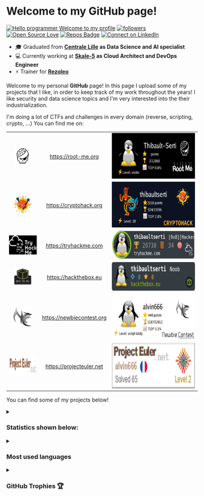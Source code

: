 <!--
**thibaultserti/thibaultserti** is a ✨ _special_ ✨ repository because its `README.md` (this file) appears on your GitHub profile.

Here are some ideas to get you started:

- 🔭 I’m currently working on ...
- 🌱 I’m currently learning ...
- 👯 I’m looking to collaborate on ...
- 🤔 I’m looking for help with ...
- 💬 Ask me about ...
- 📫 How to reach me: ...
- 😄 Pronouns: ...
- ⚡ Fun fact: ...
-->

# Welcome to my GitHub page!

[![Hello programmer Welcome to my profile](https://img.shields.io/badge/Hello,Programmer!-Welcome-orange.svg?style=flat&logo=github)](https://github.com/thibaultserti)
[![followers](https://img.shields.io/github/followers/thibaultserti?style=social)](https://github.com/thibaultserti?tab=followers)
[![Open Source Love](https://badges.frapsoft.com/os/v2/open-source.svg?v=103)](https://github.com/ovh/debian-cis)
[![Repos Badge](https://badges.pufler.dev/repos/thibaultserti)](https://github.com/thibaultserti?tab=repositories)
[![Connect on LinkedIn](https://img.shields.io/badge/--linkedin?label=LinkedIn&logo=LinkedIn&style=social)](https://www.linkedin.com/in/thibault-ayanides/)

- 🎓 Graduated from <b>[Centrale Lille](https://centralelille.fr) as Data Science and AI specialist</b>
- 💻 Currently working at <b>[Skale-5](https://skale-5.com) as Cloud Architect and DevOps Engineer</b>
- ⚡ Trainer for <b>[Rezoleo](https://github.com/rezoleo)</b> 

Welcome to my personal <b>GitHub</b> page! In this page I upload some of my projects that I like, in order to keep track of my work throughout the years!
I like security and data science topics and I'm very interested into the their industrialization.

I'm doing a lot of CTFs and challenges in every domain (reverse, scripting, crypto, ...)
You can find me on:

<table align="center">
    <tr>
        <td align="center"><img src="./logos/root-me.png" width=50px height=50px/></td>
        <td align="center"><a href="https://root-me.org/Thibault-Serti">https://root-me.org</a></td>
        <td align="center"><img src="./badges/rootme.png" width=300px height=120px/></td>
    </tr>
    <tr>
        <td align="center"><img src="./logos/cryptohack.png" width=50px height=50px/></td>
        <td align="center"><a href="https://cryptohack.org/user/thibaultserti">https://cryptohack.org</a></td>
        <td align="center"><img src="./badges/cryptohack.png" width=300px height=120px/></td>
    </tr>
    <tr>
        <td align="center"><img src="./logos/try-hackme.png" width=100px height=50px/></td>
        <td align="center"><a href="https://tryhackme.com/p/thibaultserti">https://tryhackme.com</a></td>
        <td align="center"><img src="./badges/tryhackme.png" width=300 height=75></td>
    </tr>
    <tr>
        <td align="center"><img src="./logos/hackthebox.png" width=50px height=50px/></td>
        <td align="center"><a href="https://www.hackthebox.eu/home/users/profile/384113">https://hackthebox.eu</a></td>
        <td align="center"><img src="./badges/hackthebox.png" width=300px height=75px></td>
    </tr>
    <tr>
        <td align="center"><img src="./logos/newbie-contest.png" width=50px height=50px/></td>
        <td align="center"><a href="https://www.newbiecontest.org/index.php?page=info_membre&id=85319">https://newbiecontest.org</a></td>
        <td align="center"><img src="./badges/newbiecontest.png" width=300px height=120px></td>
    </tr>
     <tr>
        <td align="center"><img src="./logos/projecteuler.png" width=100px height=50px/></td>
        <td align="center"><a href="https://projecteuler.net/progress=alvin666">https://projecteuler.net</a></td>
        <td align="center"><img src="./badges/projecteuler.png" width=300px height=120px></td>
    </tr>
</table>

You can find some of my projects below!

<details>
    <summary><h3>Statistics shown below:</h3></summary>

<p align="center">&nbsp;<img align="center" src="https://github-readme-stats.vercel.app/api?username=thibaultserti&show_icons=true&hide_border=true&show_owner=true&title_color=FFFF00&theme=dark&layout=compact&include_all_commits=true" /><br>
<img align="center" src="https://github-readme-streak-stats.herokuapp.com/?user=thibaultserti&theme=radical&custom_title=streak-stats&hide_border=true&layout=compact" /><br>
<img align="center" src="https://github-profile-summary-cards.vercel.app/api/cards/profile-details?username=thibaultserti&theme=dracula" />
</p>
</details>
<details>
    <summary><h3>Most used languages</h3></summary>

<p align="center">&nbsp;<img src= "https://github-readme-stats.vercel.app/api/top-langs/?username=thibaultserti&layout=compact&hide=html&theme=dracula&hide_border=true"><br>
<a href="https://github.com/ryo-ma/github-profile-trophy" target="_blank">
    <img src= "https://github-profile-summary-cards.vercel.app/api/cards/repos-per-language?username=thibaultserti&theme=dracula" alt=""><br>
    <img src= "https://github-profile-summary-cards.vercel.app/api/cards/most-commit-language?username=thibaultserti&theme=dracula">
</a>
</p>
</details>


<details>
    <summary><h3>GitHub Trophies 🏆</h3></summary>

<p align="center">
  <a href="https://github.com/ryo-ma/github-profile-trophy" target="_blank">
    <img src="https://github-profile-trophy.vercel.app/?username=thibaultserti&column=8&margin-w=15&margin-h=15&no-bg=true&no-frame=true&theme=juicyfresh"/>
  </a>
</p>
</details>
